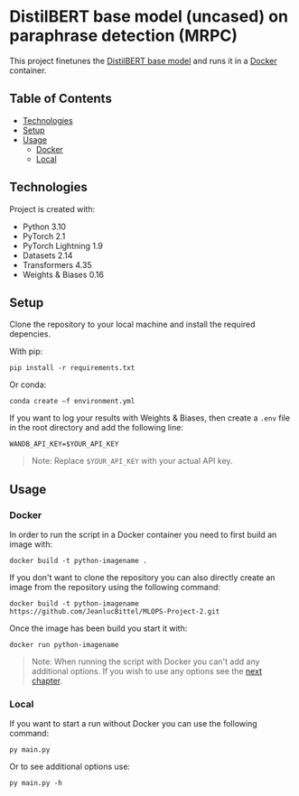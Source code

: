 # DistilBERT base model (uncased) on paraphrase detection (MRPC)
This project finetunes the [DistilBERT base model](https://huggingface.co/distilbert-base-uncased) and runs it in a [Docker](https://www.docker.com/) container.

## Table of Contents
* [Technologies](#technologies)
* [Setup](#setup)
* [Usage](#usage)
    * [Docker](#docker)
    * [Local](#local)

## Technologies
Project is created with:
* Python 3.10
* PyTorch 2.1
* PyTorch Lightning 1.9
* Datasets 2.14
* Transformers 4.35
* Weights & Biases 0.16

## Setup
Clone the repository to your local machine and install the required depencies.

With pip:
```console
pip install -r requirements.txt
```

Or conda:
```console
conda create –f environment.yml
```

If you want to log your results with Weights & Biases, then create a `.env` file in the root directory and add the following line:

```console
WANDB_API_KEY=$YOUR_API_KEY
```

> Note: Replace `$YOUR_API_KEY` with your actual API key.

## Usage
### Docker
In order to run the script in a Docker container you need to first build an image with:

```console
docker build -t python-imagename .
```

If you don't want to clone the repository you can also directly create an image from the repository using the following command:

```console
docker build -t python-imagename https://github.com/JeanlucBittel/MLOPS-Project-2.git
```

Once the image has been build you start it with:

```console
docker run python-imagename
```

> Note: When running the script with Docker you can't add any additional options. If you wish to use any options see the [next chapter](#locally).

### Local
If you want to start a run without Docker you can use the following command:

```console
py main.py
```

Or to see additional options use:

```console
py main.py -h
```

